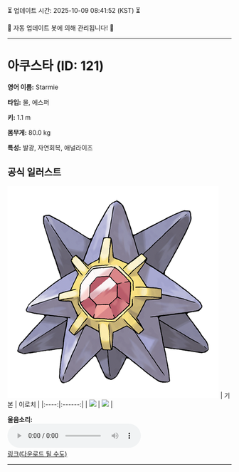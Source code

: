 
⏳ 업데이트 시간: 2025-10-09 08:41:52 (KST) ⏳

🤖 자동 업데이트 봇에 의해 관리됩니다! 🤖

---

# 아쿠스타 (ID: 121)
**영어 이름:** Starmie

**타입:** 물, 에스퍼

**키:** 1.1 m

**몸무게:** 80.0 kg

**특성:** 발광, 자연회복, 애널라이즈

## 공식 일러스트
![](https://raw.githubusercontent.com/PokeAPI/sprites/master/sprites/pokemon/other/official-artwork/121.png)
| 기본 | 이로치 |
|:----:|:------:|
| <img src="http://play.pokemonshowdown.com/sprites/ani/starmie.gif" width="200"> | <img src="http://play.pokemonshowdown.com/sprites/ani-shiny/starmie.gif" width="200"> |

**울음소리:**<br><audio controls src="https://raw.githubusercontent.com/PokeAPI/cries/main/cries/pokemon/latest/121.ogg"></audio><br> [링크(다운로드 될 수도)](https://raw.githubusercontent.com/PokeAPI/cries/main/cries/pokemon/latest/121.ogg)


---
